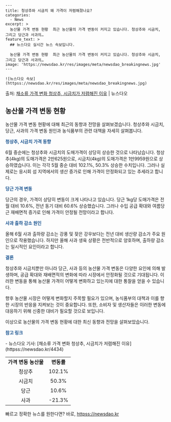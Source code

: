     ---
    title: 청상추와 시금치 왜 가격이 저렴해졌나요?
    categories:
      - News
    excerpt: >
      농산물 가격 변동 현황  최근 농산물의 가격 변동이 커지고 있습니다. 청상추와 시금치, 그리고 당근과 사과의…
    feature_text: >
      ## 뉴스다오 실시간 뉴스 속보입니다.
    
      농산물 가격 변동 현황  최근 농산물의 가격 변동이 커지고 있습니다. 청상추와 시금치, 그리고 당근과 사과의…
    image: 'https://newsdao.kr/res/images/meta/newsdao_breakingnews.jpg'
    ---
    
    ![뉴스다오 속보](httpss://newsdao.kr/res/images/meta/newsdao_breakingnews.jpg)

<p>출처: <a href="httpss://newsdao.kr/4434" rel="dofollow">채소류 가격 변화 청상추, 시금치가 저렴해진 이유</a> | 뉴스다오</p>

<h2 data-ke-size="size26">농산물 가격 변동 현황</h2>
농산물 가격 변동 현황에 대해 최근의 동향과 전망을 살펴보겠습니다. 청상추와 시금치, 당근, 사과의 가격 변동 원인과 농식품부의 관련 대책을 자세히 살펴봅니다.

<p data-ke-size="size16"><b><span style="color: #1a5490;">청상추, 시금치 가격 동향</span></b></p>
6월 중순에는 청상추와 시금치의 도매가격이 상당히 상승한 것으로 나타났습니다. 청상추(4kg)의 도매가격은 2만625원으로, 시금치(4kg)의 도매가격은 1만9959원으로 상승하였습니다. 이는 각각 5월 중순 대비 102.1%, 50.3% 상승한 수치입니다. 그러나 실제로는 응시회 섬 지역에서의 생산 증가로 인해 가격이 안정화되고 있는 추세라고 합니다.

<p data-ke-size="size16"><b><span style="color: #1a5490;">당근 가격 변동</span></b></p>
당근의 경우, 가격이 상당히 변동이 크게 나타나고 있습니다. 당근 1kg당 도매가격은 전월 대비 10.6%, 전년 동기 대비 60.6% 상승했습니다. 그러나 수입 공급 확대와 여름당근 재배면적 증가로 인해 가격이 안정될 전망이라고 합니다.

<p data-ke-size="size16"><b><span style="color: #1a5490;">사과 출하 감소 원인</span></b></p>
올해 6월 사과 출하량 감소는 강풍 및 잦은 강우보다는 전년 대비 생산량 감소가 주요 원인으로 작용했습니다. 하지만 올해 사과 생육 상황은 전반적으로 양호하며, 출하량 감소는 일시적인 요인이라고 합니다.

<p data-ke-size="size16"><b><span style="color: #1a5490;">결론</span></b></p>
청상추와 시금치뿐만 아니라 당근, 사과 등의 농산물 가격 변동은 다양한 요인에 의해 발생하며, 공급 확대와 재배면적의 변화에 따라 시장에서 안정화될 것으로 기대됩니다. 이러한 변동을 통해 농산물 가격이 어떻게 변화하고 있는지에 대한 통찰을 얻을 수 있습니다. 

향후 농산물 시장은 어떻게 변화할지 주목할 필요가 있으며, 농식품부의 대책과 이를 향한 시장의 반응을 지켜보는 것이 중요합니다. 또한, 소비자 및 생산자들은 이러한 변동에 대응하기 위해 신중한 대비가 필요할 것으로 보입니다. 

이상으로 농산물의 가격 변동 현황에 대한 최신 동향과 전망을 살펴보았습니다. 

<p data-ke-size="size16"><b><span style="color: #1a5490;">참고 링크</span></b></p>
- 뉴스다오 기사: [채소류 가격 변화 청상추, 시금치가 저렴해진 이유](httpss://newsdao.kr/4434)

<table>
	<tbody>
		<tr>
			<td style="text-align: center; height: 17px;"><b>가격 변동 농산물</b></td>
			<td style="text-align: center; height: 17px;"><b>변동률</b></td>
		</tr>
		<tr>
			<td style="text-align: center; height: 17px;">청상추</b></td>
			<td style="text-align: center; height: 17px;">102.1%</b></td>
		</tr>
		<tr>
			<td style="text-align: center; height: 17px;">시금치</b></td>
			<td style="text-align: center; height: 17px;">50.3%</b></td>
		</tr>
		<tr>
			<td style="text-align: center; height: 17px;">당근</b></td>
			<td style="text-align: center; height: 17px;">10.6%</b></td>
		</tr>
		<tr>
			<td style="text-align: center; height: 17px;">사과</b></td>
			<td style="text-align: center; height: 17px;">-21.3%</b></td>
		</tr>
	</tbody>
</table>
<p data-ke-size="size16"></p> 

빠르고 정확한 뉴스를 원한다면? 바로, <a href="httpss://newsdao.kr" rel="dofollow">httpss://newsdao.kr</a>


    
